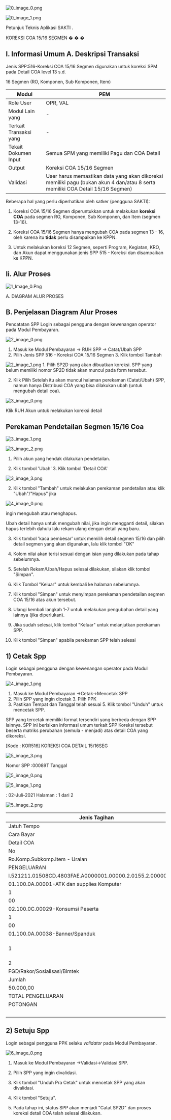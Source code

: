 

![0_image_0.png](0_image_0.png)

![0_image_1.png](0_image_1.png)

Petunjuk Teknis Aplikasi SAKTI
.

KOREKSI COA 15/16 SEGMEN
�
�
�

## I. Informasi Umum A. Deskripsi Transaksi

Jenis SPP:516-Koreksi COA 15/16 Segmen digunakan untuk koreksi SPM pada Detail COA level 13 s.d. 

16 Segmen (RO, Komponen, Sub Komponen, Item)

| Modul                  | PEM                                                                                                                            |
|------------------------|--------------------------------------------------------------------------------------------------------------------------------|
| Role User              | OPR, VAL                                                                                                                       |
| Modul Lain yang        | -                                                                                                                              |
| Terkait Transaksi yang | -                                                                                                                              |
| Tekait Dokumen Input   | Semua SPM yang memiliki Pagu dan COA Detail                                                                                    |
| Output                 | Koreksi COA 15/16 Segmen                                                                                                       |
| Validasi               | User harus memastikan data yang akan dikoreksi memiliki pagu (bukan akun 4  dan/atau 8 serta memiliki COA Detail 15/16 Segmen) |

Beberapa hal yang perlu diperhatikan oleh satker (pengguna SAKTI):
1) Koreksi COA 15/16 Segmen diperuntukkan untuk melakukan **koreksi COA** pada segmen RO, 
Komponen, Sub Komponen, dan Item (segmen 13-16).

2) Koreksi COA 15/16 Segmen hanya mengubah COA pada segmen 13 - 16, oleh karena itu **tidak** 
perlu disampaikan ke KPPN.

3) Untuk melakukan koreksi 12 Segmen, seperti Program, Kegiatan, KRO, dan Akun dapat menggunakan jenis SPP 515 - Koreksi dan disampaikan ke KPPN.

## Ii. Alur Proses

![1_Image_0.Png](1_Image_0.Png)

A. DIAGRAM ALUR PROSES

## B. Penjelasan Diagram Alur Proses

Pencatatan SPP
Login sebagai pengguna dengan kewenangan operator pada Modul Pembayaran.

![2_image_0.png](2_image_0.png)

1. Masuk ke Modul Pembayaran → RUH SPP → Catat/Ubah SPP
2. Pilih Jenis SPP 516 - Koreksi COA 15/16 Segmen 3. Klik tombol Tambah

![2_image_1.png](2_image_1.png) 1. Pilih SP2D yang akan dibuatkan koreksi. SPP yang belum memiliki nomor SP2D tidak akan muncul pada form tersebut.

2. Klik Pilih Setelah itu akan muncul halaman perekaman (Catat/Ubah) SPP, namun hanya Distribusi COA yang bisa dilakukan ubah (untuk mengubah detail coa).

![3_image_0.png](3_image_0.png)

Klik RUH Akun untuk melakukan koreksi detail

## Perekaman Pendetailan Segmen 15/16 Coa

![3_image_1.png](3_image_1.png)

![3_image_2.png](3_image_2.png)

1.  Pilih akun yang hendak dilakukan pendetailan.

2.  Klik tombol 'Ubah' 3.  Klik tombol 'Detail COA'

![3_image_3.png](3_image_3.png)

2. Klik tombol "Tambah" untuk melakukan perekaman pendetailan atau klik "Ubah"/"Hapus" jika 

![4_image_0.png](4_image_0.png)

ingin mengubah atau menghapus.

Ubah detail hanya untuk mengubah nilai, jika ingin mengganti detail, silakan hapus terlebih dahulu lalu rekam ulang dengan detail yang baru.

3. Klik tombol 'kaca pembesar' untuk memilih detail segmen 15/16 dan pilih detail segmen yang akan digunakan, lalu klik tombol "OK"
4. Kolom nilai akan terisi sesuai dengan isian yang dilakukan pada tahap sebelumnya.

5. Setelah Rekam/Ubah/Hapus selesai dilakukan, silakan klik tombol "Simpan".

6. Klik Tombol "Keluar" untuk kembali ke halaman sebelumnya.

7. Klik tombol "Simpan" untuk menyimpan perekaman pendetailan segmen COA 15/16 atas akun tersebut.

8. Ulangi kembali langkah 1-7 untuk melakukan pengubahan detail yang lainnya (jika diperlukan).

9. Jika sudah selesai, klik tombol "Keluar" untuk melanjutkan perekaman SPP.

10. Klik tombol "Simpan" apabila perekaman SPP telah selesai

## 1) Cetak Spp

Login sebagai pengguna dengan kewenangan operator pada Modul Pembayaran.

![4_image_1.png](4_image_1.png)

1. Masuk ke Modul Pembayaran →Cetak→Mencetak SPP
2. Pilih SPP yang ingin dicetak 3. Pilih PPK
4. Pastikan Tempat dan Tanggal telah sesuai 5. Klik tombol "Unduh" untuk mencetak SPP.

SPP yang tercetak memiliki format tersendiri yang berbeda dengan SPP lainnya. SPP ini berisikan informasi umum terkait SPP Koreksi tersebut beserta matriks perubahan (semula - menjadi) atas detail COA yang dikoreksi.

[Kode : KOR516]
KOREKSI COA DETAIL 15/16SEG

![5_image_3.png](5_image_3.png)

Nomor SPP
:00089T
Tanggal

![5_image_0.png](5_image_0.png)

![5_image_1.png](5_image_1.png)

: 02-Juli-2021 Halaman :  1  dari  2

![5_image_2.png](5_image_2.png)

| Jenis Tagihan                                                | KOREKSI GUP                               |            |           |
|--------------------------------------------------------------|-------------------------------------------|------------|-----------|
| Jatuh Tempo                                                  | Segera                                    |            |           |
| Cara Bayar                                                   |                                           |            |           |
| Detail COA                                                   |                                           |            |           |
| No                                                           | Nilai Awal                                | Nilai Baru |           |
| Ro.Komp.Subkomp.Item - Uraian                                |                                           |            |           |
| PENGELUARAN                                                  |                                           |            |           |
| l.521211.01508CD.4803FAE.A0000001.00000.2.0155.2.00000.00000 |                                           |            |           |
| 01.100.0A.00001-ATK dan supplies Komputer                    | 35.000,00                                 | 35.000,00  |           |
| 1                                                            | Jumlah                                    | 35.000,00  | 35.000,00 |
| 00                                                           |                                           |            |           |
| 02.100.0C.00029-Konsumsi Peserta                             | 30.000,00                                 | 30.000,00  |           |
| 1                                                            | Jumlah                                    | 30.000,00  | 30.000,00 |
| 00                                                           |                                           |            |           |
| 01.100.0A.00038-Banner/Spanduk                               | 50.000,00                                 | 25.000,00  |           |
| 1                                                            | 01.100.0C.00043-ATK dan Supplies Komputer | 25.000,00  |           |
| 2                                                            | 0,00                                      |            |           |
| FGD/Rakor/Sosialisasi/Bimtek                                 |                                           |            |           |
| Jumlah                                                       | 50.000,00                                 |            |           |
| 50.000,00                                                    |                                           |            |           |
| TOTAL PENGELUARAN                                            | 15.000,00                                 | 15.000,00  |           |
| POTONGAN                                                     |                                           |            |           |
| | Jumlah                                                     | 0,00                                      | 0,00       |           |

## 2) Setuju Spp

Login sebagai pengguna PPK selaku *validator* pada Modul Pembayaran.

![6_image_0.png](6_image_0.png)

1. Masuk ke Modul Pembayaran →Validasi→Validasi SPP.

2. Pilih SPP yang ingin divalidasi.

3. Klik tombol "Unduh Pra Cetak" untuk mencetak SPP yang akan divalidasi.

4. Klik tombol "Setuju".

5. Pada tahap ini, status SPP akan menjadi "Catat SP2D" dan proses koreksi detail COA telah selesai dilakukan.